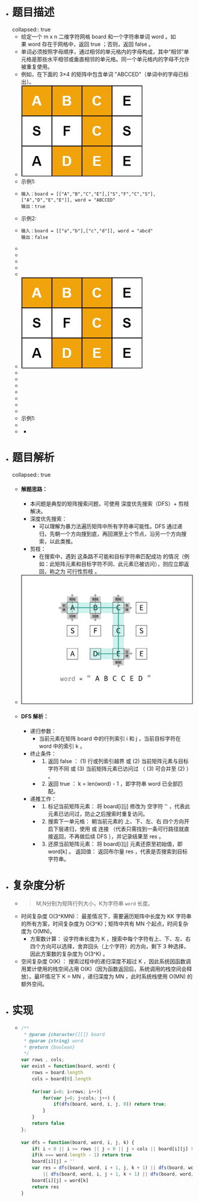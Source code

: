 - # 题目描述
  collapsed:: true
	- 给定一个 m x n 二维字符网格 board 和一个字符串单词 word 。如果 word 存在于网格中，返回 true ；否则，返回 false 。
	- 单词必须按照字母顺序，通过相邻的单元格内的字母构成，其中“相邻”单元格是那些水平相邻或垂直相邻的单元格。同一个单元格内的字母不允许被重复使用。
	- 例如，在下面的 3×4 的矩阵中包含单词 "ABCCED"（单词中的字母已标出）。
	- ![image.png](../assets/image_1656342809786_0.png)
	- 示例1:
	- ```
	  输入：board = [["A","B","C","E"],["S","F","C","S"],["A","D","E","E"]], word = "ABCCED"
	  输出：true
	  ```
	- 示例2:
	- ```
	  输入：board = [["a","b"],["c","d"]], word = "abcd"
	  输出：false
	  ```
	-
	-
	-
	-
	-
	- ![image.png](../assets/image_1656342763420_0.png)
	-
	-
	-
	-
	-
	-
	-
	- 示例1:
	-
	-
		-
- # 题目解析
  collapsed:: true
	- #### 解题思路：
		- 本问题是典型的矩阵搜索问题，可使用 深度优先搜索（DFS）+ 剪枝 解决。
		- 深度优先搜索：
			- 可以理解为暴力法遍历矩阵中所有字符串可能性。DFS 通过递归，先朝一个方向搜到底，再回溯至上个节点，沿另一个方向搜索，以此类推。
		- 剪枝：
			- 在搜索中，遇到 这条路不可能和目标字符串匹配成功 的情况（例如：此矩阵元素和目标字符不同、此元素已被访问），则应立即返回，称之为 可行性剪枝 。
	- ![image.png](../assets/image_1656343049022_0.png)
	- #### DFS 解析：
		- 递归参数：
			- 当前元素在矩阵 board 中的行列索引 i 和 j ，当前目标字符在 word 中的索引 k 。
		- 终止条件：
			- 1. 返回 false ： (1) 行或列索引越界 或 (2) 当前矩阵元素与目标字符不同 或 (3) 当前矩阵元素已访问过 （ (3) 可合并至 (2) ） 。
			- 2. 返回 true ： k = len(word) - 1 ，即字符串 word 已全部匹配。
		- 递推工作：
			- 1. 标记当前矩阵元素： 将 board[i][j] 修改为 空字符 '' ，代表此元素已访问过，防止之后搜索时重复访问。
			- 2. 搜索下一单元格： 朝当前元素的 上、下、左、右 四个方向开启下层递归，使用 或 连接 （代表只需找到一条可行路径就直接返回，不再做后续 DFS ），并记录结果至 res 。
			- 3. 还原当前矩阵元素： 将 board[i][j] 元素还原至初始值，即 word[k] 。
			  返回值： 返回布尔量 res ，代表是否搜索到目标字符串。
- # 复杂度分析
	- > M,N分别为矩阵行列大小，K为字符串 `word` 长度。
	- 时间复杂度 O(3^KMN)： 最差情况下，需要遍历矩阵中长度为 KK 字符串的所有方案，时间复杂度为 O(3^K)；矩阵中共有 MN 个起点，时间复杂度为 O(MN)。
		- 方案数计算： 设字符串长度为 K ，搜索中每个字符有上、下、左、右四个方向可以选择，舍弃回头（上个字符）的方向，剩下 3 种选择，因此方案数的复杂度为 O(3^K) 。
	- 空间复杂度 O(K) ： 搜索过程中的递归深度不超过 K ，因此系统因函数调用累计使用的栈空间占用 O(K)（因为函数返回后，系统调用的栈空间会释放）。最坏情况下 K = MN ，递归深度为 MN ，此时系统栈使用 O(MN) 的额外空间。
- # 实现
	- ```js
	  /**
	   * @param {character[][]} board
	   * @param {string} word
	   * @return {boolean}
	   */
	  var rows , cols;
	  var exist = function(board, word) {
	      rows = board.length
	      cols = board[0].length 
	  
	      for(var i=0; i<rows; i++){
	          for(var j=0; j<cols; j++) {
	              if(dfs(board, word, i, j, 0)) return true;
	          }
	      }
	      return false 
	  };
	  
	  var dfs = function(board, word, i, j, k) {
	      if( i < 0 || i >= rows || j < 0 || j > cols || board[i][j] !== word[k]) return false;
	      if(k === word.length - 1) return true 
	      board[i][j] = ''
	      var res = dfs(board, word, i + 1, j, k + 1) || dfs(board, word, i - 1, j, k + 1)
	          || dfs(board, word, i, j + 1, k + 1) || dfs(board, word, i, j - 1, k + 1)
	      board[i][j] = word[k]
	      return res
	  }
	  ```